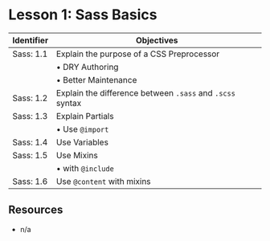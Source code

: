 # Lesson 1: Sass Basics

Identifier   | Objectives
-------------|------------
Sass: 1.1    | Explain the purpose of a CSS Preprocessor
             | &bull; DRY Authoring
             | &bull; Better Maintenance
Sass: 1.2    | Explain the difference between `.sass` and `.scss` syntax         
Sass: 1.3    | Explain Partials
             | &bull; Use `@import`
Sass: 1.4    | Use Variables
Sass: 1.5    | Use Mixins
             | &bull; with `@include`
Sass: 1.6    | Use `@content` with mixins

## Resources
- n/a